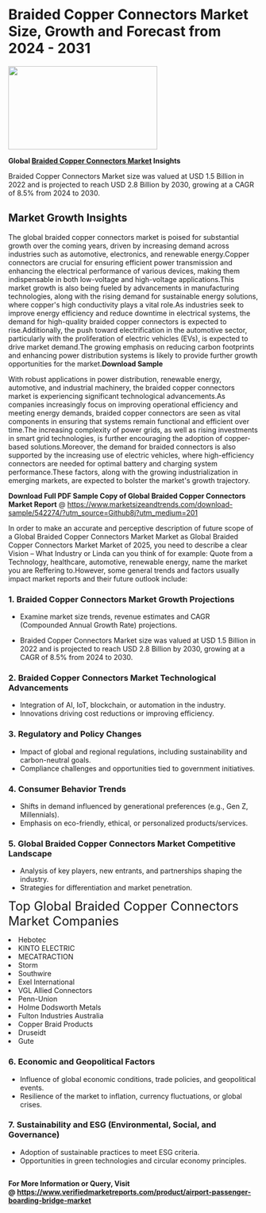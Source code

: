 <H1>Braided Copper Connectors Market Size, Growth and Forecast from 2024 - 2031</H1><img class="aligncenter size-medium wp-image-584254" src="https://thirdeyenews.in/wp-content/uploads/2024/09/Global-Market-Research-300x168.jpeg" alt="" width="300" height="168" /><p><strong>Global&nbsp;<a href="https://www.marketsizeandtrends.com/download-sample/542274/?utm_source=Github8j?utm_medium=201">Braided Copper Connectors Market</a> Insights</strong></p><p>Braided Copper Connectors Market size was valued at USD 1.5 Billion in 2022 and is projected to reach USD 2.8 Billion by 2030, growing at a CAGR of 8.5% from 2024 to 2030.</p><p><h2>Market Growth Insights</h2> The global braided copper connectors market is poised for substantial growth over the coming years, driven by increasing demand across industries such as automotive, electronics, and renewable energy.Copper connectors are crucial for ensuring efficient power transmission and enhancing the electrical performance of various devices, making them indispensable in both low-voltage and high-voltage applications.This market growth is also being fueled by advancements in manufacturing technologies, along with the rising demand for sustainable energy solutions, where copper's high conductivity plays a vital role.As industries seek to improve energy efficiency and reduce downtime in electrical systems, the demand for high-quality braided copper connectors is expected to rise.Additionally, the push toward electrification in the automotive sector, particularly with the proliferation of electric vehicles (EVs), is expected to drive market demand.The growing emphasis on reducing carbon footprints and enhancing power distribution systems is likely to provide further growth opportunities for the market.<strong>Download Sample</strong> <p>With robust applications in power distribution, renewable energy, automotive, and industrial machinery, the braided copper connectors market is experiencing significant technological advancements.As companies increasingly focus on improving operational efficiency and meeting energy demands, braided copper connectors are seen as vital components in ensuring that systems remain functional and efficient over time.The increasing complexity of power grids, as well as rising investments in smart grid technologies, is further encouraging the adoption of copper-based solutions.Moreover, the demand for braided connectors is also supported by the increasing use of electric vehicles, where high-efficiency connectors are needed for optimal battery and charging system performance.These factors, along with the growing industrialization in emerging markets, are expected to bolster the market's growth trajectory.<p><span class=""><strong>Download Full PDF Sample Copy of Global Braided Copper Connectors Market Report</strong> @ <a href="https://www.marketsizeandtrends.com/download-sample/542274/?utm_source=Github8j?utm_medium=201" target="_blank">https://www.marketsizeandtrends.com/download-sample/542274/?utm_source=Github8j?utm_medium=201</a></span></p><p>In order to make an accurate and perceptive description of future scope of a Global&nbsp;Braided Copper Connectors Market Market as Global&nbsp;Braided Copper Connectors Market Market of 2025, you need to describe a clear Vision &ndash; What Industry or Linda can you think of for example: Quote from a Technology, healthcare, automotive, renewable energy, name the market you are Reffering to.However, some general trends and factors usually impact market reports and their future outlook include:</p><h3>1.&nbsp;<strong>Braided Copper Connectors Market Growth Projections</strong></h3><ul><li>Examine market size trends, revenue estimates and CAGR (Compounded Annual Growth Rate) projections.</li><li><p>Braided Copper Connectors Market size was valued at USD 1.5 Billion in 2022 and is projected to reach USD 2.8 Billion by 2030, growing at a CAGR of 8.5% from 2024 to 2030.</p></li></ul><h3>2.&nbsp;<strong>Braided Copper Connectors Market Technological Advancements</strong></h3><ul><li>Integration of AI, IoT, blockchain, or automation in the industry.</li><li>Innovations driving cost reductions or improving efficiency.</li></ul><h3>3.&nbsp;<strong>Regulatory and Policy Changes</strong></h3><ul><li>Impact of global and regional regulations, including sustainability and carbon-neutral goals.</li><li>Compliance challenges and opportunities tied to government initiatives.</li></ul><h3>4.&nbsp;<strong>Consumer Behavior Trends</strong></h3><ul><li>Shifts in demand influenced by generational preferences (e.g., Gen Z, Millennials).</li><li>Emphasis on eco-friendly, ethical, or personalized products/services.</li></ul><h3>5.&nbsp;<strong>Global Braided Copper Connectors Market Competitive Landscape</strong></h3><ul><li>Analysis of key players, new entrants, and partnerships shaping the industry.</li><li>Strategies for differentiation and market penetration.</li></ul><p data-pm-slice="1 1 []"><span style="color: inherit; font-family: inherit; font-size: 25px;">Top Global Braided Copper Connectors Market Companies</span></p><div class="" data-test-id=""><p><li>Hebotec</li><li> KINTO ELECTRIC</li><li> MECATRACTION</li><li> Storm</li><li> Southwire</li><li> Exel International</li><li> VGL Allied Connectors</li><li> Penn-Union</li><li> Holme Dodsworth Metals</li><li> Fulton Industries Australia</li><li> Copper Braid Products</li><li> Druseidt</li><li> Gute</li></p></div><h3>6.&nbsp;<strong>Economic and Geopolitical Factors</strong></h3><ul><li>Influence of global economic conditions, trade policies, and geopolitical events.</li><li>Resilience of the market to inflation, currency fluctuations, or global crises.</li></ul><h3>7.&nbsp;<strong>Sustainability and ESG (Environmental, Social, and Governance)</strong></h3><ul><li>Adoption of sustainable practices to meet ESG criteria.</li><li>Opportunities in green technologies and circular economy principles.</li></ul><h2><strong style="font-size: 14px;">For More Information or Query, Visit @&nbsp;</strong><a style="background-color: #ffffff; font-size: 14px;" href="https://www.marketsizeandtrends.com/report/braided-copper-connectors-market/" target="_blank">https://www.verifiedmarketreports.com/product/airport-passenger-boarding-bridge-market</a></h2>